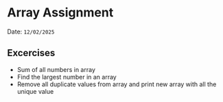 # Array Assignment
Date: `12/02/2025`

## Excercises
- Sum of all numbers in array
- Find the largest number in an array
- Remove all duplicate values from array and print new array with all the unique value
